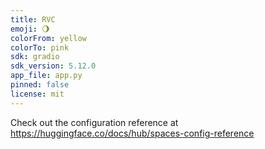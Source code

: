 ```yaml
---
title: RVC
emoji: 🌖
colorFrom: yellow
colorTo: pink
sdk: gradio
sdk_version: 5.12.0
app_file: app.py
pinned: false
license: mit
---
```


Check out the configuration reference at https://huggingface.co/docs/hub/spaces-config-reference
